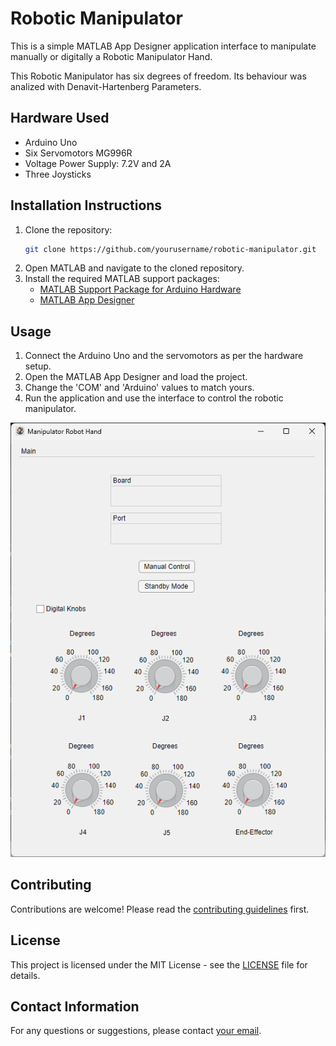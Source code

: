 # Robotic Manipulator

This is a simple MATLAB App Designer application interface to manipulate manually or digitally a Robotic Manipulator Hand.

This Robotic Manipulator has six degrees of freedom. Its behaviour was analized with Denavit-Hartenberg Parameters.

## Hardware Used
<ul>
    <li>Arduino Uno</li>
    <li>Six Servomotors MG996R</li>
    <li>Voltage Power Supply: 7.2V and 2A</li>
    <li>Three Joysticks</li>
</ul>

## Installation Instructions
1. Clone the repository:
    ```sh
    git clone https://github.com/yourusername/robotic-manipulator.git
    ```
2. Open MATLAB and navigate to the cloned repository.
3. Install the required MATLAB support packages:
    - <a href="https://la.mathworks.com/matlabcentral/fileexchange/47522-matlab-support-package-for-arduino-hardware" target="_blank">MATLAB Support Package for Arduino Hardware</a>
    - <a href="https://la.mathworks.com/products/matlab/app-designer.html" target="_blank">MATLAB App Designer</a>

## Usage
1. Connect the Arduino Uno and the servomotors as per the hardware setup.
2. Open the MATLAB App Designer and load the project.
3. Change the 'COM' and 'Arduino' values to match yours.
4. Run the application and use the interface to control the robotic manipulator.

<p align="center">
  <img width="auto" height="auto" src="img/interface.png">
</p>

## Contributing
Contributions are welcome! Please read the [contributing guidelines](CONTRIBUTING.md) first.

## License
This project is licensed under the MIT License - see the [LICENSE](LICENSE) file for details.

## Contact Information
For any questions or suggestions, please contact [your email](mailto:youremail@example.com).